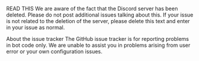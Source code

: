 READ THIS
We are aware of the fact that the Discord server has been deleted. Please do not post additional issues talking about this. If your issue is not related to the deletion of the server, please delete this text and enter in your issue as normal.

About the issue tracker
The GitHub issue tracker is for reporting problems in bot code only. We are unable to assist you in problems arising from user error or your own configuration issues.
